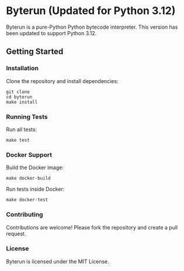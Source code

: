 
# Byterun (Updated for Python 3.12)

Byterun is a pure-Python Python bytecode interpreter. This version has been updated to support Python 3.12.

## Getting Started

### Installation

Clone the repository and install dependencies:

```
git clone
cd byterun
make install
```

### Running Tests

Run all tests:

```
make test
```

### Docker Support

Build the Docker image:

```
make docker-build
```

Run tests inside Docker:

```
make docker-test
```

### Contributing

Contributions are welcome! Please fork the repository and create a pull request.

### License

Byterun is licensed under the MIT License.
